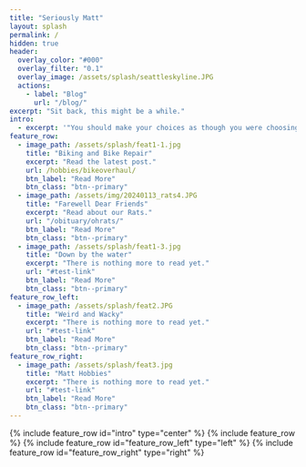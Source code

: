 ```yaml
---
title: "Seriously Matt"
layout: splash
permalink: /
hidden: true
header:
  overlay_color: "#000"
  overlay_filter: "0.1"
  overlay_image: /assets/splash/seattleskyline.JPG
  actions:
    - label: "Blog"
      url: "/blog/"
excerpt: "Sit back, this might be a while."
intro: 
  - excerpt: '"You should make your choices as though you were choosing on behalf of the whole humanity, taking the entire burden of responsibility for how the human race behaves."'
feature_row:
  - image_path: /assets/splash/feat1-1.jpg
    title: "Biking and Bike Repair"
    excerpt: "Read the latest post."
    url: /hobbies/bikeoverhaul/
    btn_label: "Read More"
    btn_class: "btn--primary"
  - image_path: /assets/img/20240113_rats4.JPG
    title: "Farewell Dear Friends"
    excerpt: "Read about our Rats."
    url: "/obituary/ohrats/"
    btn_label: "Read More"
    btn_class: "btn--primary"
  - image_path: /assets/splash/feat1-3.jpg
    title: "Down by the water"
    excerpt: "There is nothing more to read yet."
    url: "#test-link"
    btn_label: "Read More"
    btn_class: "btn--primary"
feature_row_left:
  - image_path: /assets/splash/feat2.JPG
    title: "Weird and Wacky"
    excerpt: "There is nothing more to read yet."
    url: "#test-link"
    btn_label: "Read More"
    btn_class: "btn--primary"
feature_row_right:
  - image_path: /assets/splash/feat3.jpg
    title: "Matt Hobbies"
    excerpt: "There is nothing more to read yet."
    url: "#test-link"
    btn_label: "Read More"
    btn_class: "btn--primary"
---
```


{% include feature_row id="intro" type="center" %}
{% include feature_row %}
{% include feature_row id="feature_row_left" type="left" %}
{% include feature_row id="feature_row_right" type="right" %}
